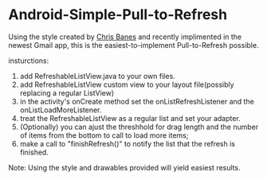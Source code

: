 Android-Simple-Pull-to-Refresh
==============================

Using the style created by [Chris Banes](https://github.com/chrisbanes/ActionBar-PullToRefresh) and recently implimented in the newest Gmail app, this is the easiest-to-implement Pull-to-Refresh possible.

insturctions: 
1. add RefreshableListView.java to your own files.
2. add RefreshableListView custom view to your layout file(possibly replacing a regular ListView)
3. in the activity's onCreate method set the onListRefreshListener and the onListLoadMoreListener.
4. treat the RefreshableListView as a regular list and set your adapter.
5. (Optionally) you can ajust the threshhold for drag length and the number of items from the bottom to call to load more items;
5. make a call to "finishRefresh()" to notify the list that the refresh is finished.


Note: Using the style and drawables provided will yield easiest results.
